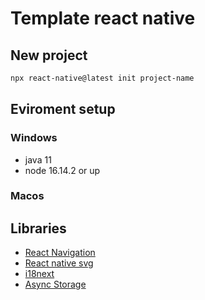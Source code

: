 # Template react native

## New project

```bash
npx react-native@latest init project-name
```

## Eviroment setup

### Windows

- java 11
- node 16.14.2 or up

### Macos

## Libraries

- [React Navigation](https://reactnavigation.org/docs/getting-started)
- [React native svg](https://www.npmjs.com/package/react-native-svg)
- [i18next](https://www.i18next.com/)
- [Async Storage](https://react-native-async-storage.github.io/async-storage/docs/install)
